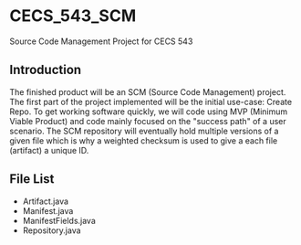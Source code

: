 # CECS_543_SCM
Source Code Management Project for CECS 543

## Introduction

The finished product will be an SCM (Source Code Management) project. The first part of the project implemented will be the initial use-case: Create Repo. To get working software quickly, we will code using MVP (Minimum Viable Product) and code mainly focused on the "success path" of a user scenario. The SCM repository will eventually hold multiple versions of a given file which is why a weighted checksum is used to give a each file (artifact) a unique ID. 


## File List
* Artifact.java
* Manifest.java
* ManifestFields.java
* Repository.java
